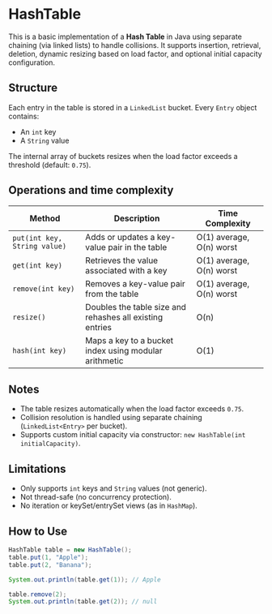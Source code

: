 # HashTable

This is a basic implementation of a **Hash Table** in Java using separate chaining (via linked lists) to handle collisions. It supports insertion, retrieval, deletion, dynamic resizing based on load factor, and optional initial capacity configuration.

## Structure

Each entry in the table is stored in a `LinkedList` bucket. Every `Entry` object contains:
- An `int` key
- A `String` value

The internal array of buckets resizes when the load factor exceeds a threshold (default: `0.75`).

## Operations and time complexity

| Method                       | Description                                                         | Time Complexity          |
|---------------------------   |---------------------------------------------------------------------|--------------------------|
| `put(int key, String value)` | Adds or updates a key-value pair in the table                       | O(1) average, O(n) worst |
| `get(int key)`               | Retrieves the value associated with a key                           | O(1) average, O(n) worst |
| `remove(int key)`            | Removes a key-value pair from the table                             | O(1) average, O(n) worst |
| `resize()`                   | Doubles the table size and rehashes all existing entries            | O(n)                     |
| `hash(int key)`              | Maps a key to a bucket index using modular arithmetic               | O(1)                     |

## Notes

- The table resizes automatically when the load factor exceeds `0.75`.
- Collision resolution is handled using separate chaining (`LinkedList<Entry>` per bucket).
- Supports custom initial capacity via constructor: `new HashTable(int initialCapacity)`.

## Limitations

- Only supports `int` keys and `String` values (not generic).
- Not thread-safe (no concurrency protection).
- No iteration or keySet/entrySet views (as in `HashMap`).

## How to Use

```java
HashTable table = new HashTable();
table.put(1, "Apple");
table.put(2, "Banana");

System.out.println(table.get(1)); // Apple

table.remove(2);
System.out.println(table.get(2)); // null
